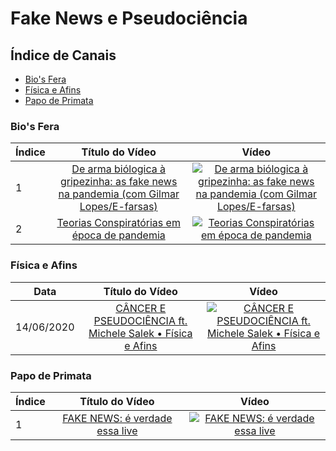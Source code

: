 # Fake News e Pseudociência

## Índice de Canais

* [Bio's Fera](#Bios-fera)
* [Física e Afins](#Fisica-e-Afins)
* [Papo de Primata](#Papo-de-primata)

### Bio's Fera

| Índice | Título do Vídeo                                                                                      | Vídeo |
| -------|:----------------------------------------------------------------------------------------------------:|:-----:|
| 1      | [De arma biólogica à gripezinha: as fake news na pandemia (com Gilmar Lopes/E-farsas)](http://www.youtube.com/watch?v=GlXudEUxKWk) | [![De arma biólogica à gripezinha: as fake news na pandemia (com Gilmar Lopes/E-farsas)](https://img.youtube.com/vi/GlXudEUxKWk/mqdefault.jpg)](http://www.youtube.com/watch?v=GlXudEUxKWk)|
| 2      | [Teorias Conspiratórias em época de pandemia](http://www.youtube.com/watch?v=AHvO8rj6ocU) | [![Teorias Conspiratórias em época de pandemia](https://img.youtube.com/vi/AHvO8rj6ocU/mqdefault.jpg)](http://www.youtube.com/watch?v=AHvO8rj6ocU)|

### Física e Afins

| Data | Título do Vídeo                                                                                      | Vídeo |
| -------|:----------------------------------------------------------------------------------------------------:|:-----:|
| 14/06/2020 | [CÂNCER E PSEUDOCIÊNCIA ft. Michele Salek • Física e Afins](http://www.youtube.com/watch?v=Jrfttb_rx4s) | [![CÂNCER E PSEUDOCIÊNCIA ft. Michele Salek • Física e Afins](https://img.youtube.com/vi/Jrfttb_rx4s/mqdefault.jpg)](http://www.youtube.com/watch?v=Jrfttb_rx4s)|

### Papo de Primata

| Índice | Título do Vídeo                                                                                      | Vídeo |
| -------|:----------------------------------------------------------------------------------------------------:|:-----:|
| 1      | [FAKE NEWS: é verdade essa live](http://www.youtube.com/watch?v=UlwOSVF0ym8) | [![FAKE NEWS: é verdade essa live](https://img.youtube.com/vi/UlwOSVF0ym8/mqdefault.jpg)](http://www.youtube.com/watch?v=UlwOSVF0ym8)|
